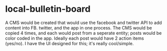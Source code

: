 # local-bulletin-board
A CMS would be created that would use the facebook and twitter API to add content into FB. twitter, and the app in one process. The CMS would be copied 4 times, and each would post from a seperate entity; posts would be color coded in the app. Ideally each post would have 2 action items (yes/no). I have the UI designed for this; it's really cool/simple.
